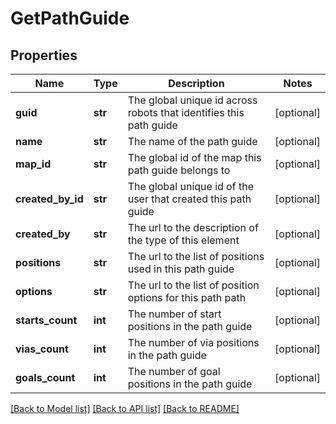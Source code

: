 # GetPathGuide

## Properties
Name | Type | Description | Notes
------------ | ------------- | ------------- | -------------
**guid** | **str** | The global unique id across robots that identifies this path guide | [optional] 
**name** | **str** | The name of the path guide | [optional] 
**map_id** | **str** | The global id of the map this path guide belongs to | [optional] 
**created_by_id** | **str** | The global unique id of the user that created this path guide | [optional] 
**created_by** | **str** | The url to the description of the type of this element | [optional] 
**positions** | **str** | The url to the list of positions used in this path guide | [optional] 
**options** | **str** | The url to the list of position options for this path path | [optional] 
**starts_count** | **int** | The number of start positions in the path guide | [optional] 
**vias_count** | **int** | The number of via positions in the path guide | [optional] 
**goals_count** | **int** | The number of goal positions in the path guide | [optional] 

[[Back to Model list]](../README.md#documentation-for-models) [[Back to API list]](../README.md#documentation-for-api-endpoints) [[Back to README]](../README.md)


